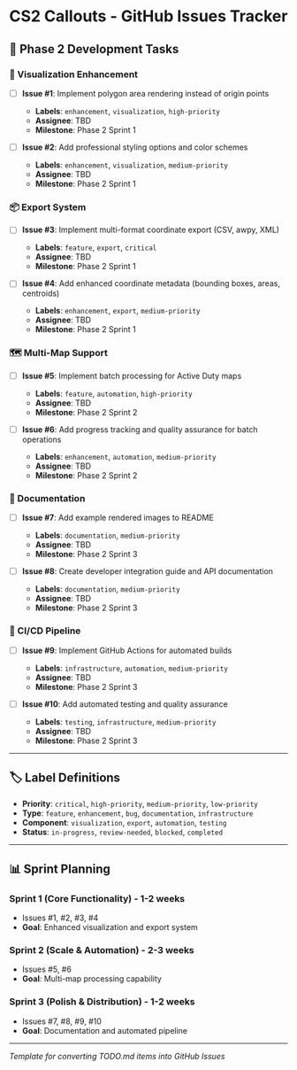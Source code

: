 # CS2 Callouts - GitHub Issues Tracker

## 🎯 Phase 2 Development Tasks

### 🎨 Visualization Enhancement
- [ ] **Issue #1**: Implement polygon area rendering instead of origin points
  - **Labels**: `enhancement`, `visualization`, `high-priority`
  - **Assignee**: TBD
  - **Milestone**: Phase 2 Sprint 1

- [ ] **Issue #2**: Add professional styling options and color schemes
  - **Labels**: `enhancement`, `visualization`, `medium-priority`
  - **Assignee**: TBD
  - **Milestone**: Phase 2 Sprint 1

### 📦 Export System
- [ ] **Issue #3**: Implement multi-format coordinate export (CSV, awpy, XML)
  - **Labels**: `feature`, `export`, `critical`
  - **Assignee**: TBD  
  - **Milestone**: Phase 2 Sprint 1

- [ ] **Issue #4**: Add enhanced coordinate metadata (bounding boxes, areas, centroids)
  - **Labels**: `enhancement`, `export`, `medium-priority`
  - **Assignee**: TBD
  - **Milestone**: Phase 2 Sprint 1

### 🗺️ Multi-Map Support  
- [ ] **Issue #5**: Implement batch processing for Active Duty maps
  - **Labels**: `feature`, `automation`, `high-priority`
  - **Assignee**: TBD
  - **Milestone**: Phase 2 Sprint 2

- [ ] **Issue #6**: Add progress tracking and quality assurance for batch operations
  - **Labels**: `enhancement`, `automation`, `medium-priority`
  - **Assignee**: TBD
  - **Milestone**: Phase 2 Sprint 2

### 📸 Documentation
- [ ] **Issue #7**: Add example rendered images to README
  - **Labels**: `documentation`, `medium-priority`
  - **Assignee**: TBD
  - **Milestone**: Phase 2 Sprint 3

- [ ] **Issue #8**: Create developer integration guide and API documentation
  - **Labels**: `documentation`, `medium-priority`
  - **Assignee**: TBD
  - **Milestone**: Phase 2 Sprint 3

### 🔧 CI/CD Pipeline
- [ ] **Issue #9**: Implement GitHub Actions for automated builds
  - **Labels**: `infrastructure`, `automation`, `medium-priority`
  - **Assignee**: TBD
  - **Milestone**: Phase 2 Sprint 3

- [ ] **Issue #10**: Add automated testing and quality assurance
  - **Labels**: `testing`, `infrastructure`, `medium-priority`
  - **Assignee**: TBD
  - **Milestone**: Phase 2 Sprint 3

---

## 🏷️ Label Definitions

- **Priority**: `critical`, `high-priority`, `medium-priority`, `low-priority`
- **Type**: `feature`, `enhancement`, `bug`, `documentation`, `infrastructure`
- **Component**: `visualization`, `export`, `automation`, `testing`
- **Status**: `in-progress`, `review-needed`, `blocked`, `completed`

---

## 📊 Sprint Planning

### Sprint 1 (Core Functionality) - 1-2 weeks
- Issues #1, #2, #3, #4
- **Goal**: Enhanced visualization and export system

### Sprint 2 (Scale & Automation) - 2-3 weeks  
- Issues #5, #6
- **Goal**: Multi-map processing capability

### Sprint 3 (Polish & Distribution) - 1-2 weeks
- Issues #7, #8, #9, #10
- **Goal**: Documentation and automated pipeline

---

*Template for converting TODO.md items into GitHub Issues*
